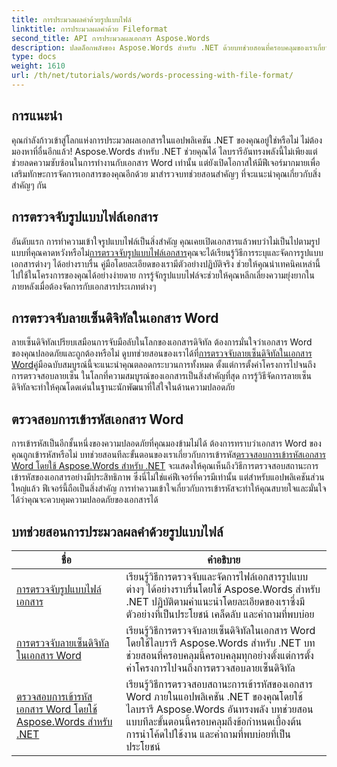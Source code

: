 ```yaml
---
title: การประมวลผลคำด้วยรูปแบบไฟล์
linktitle: การประมวลผลคำด้วย Fileformat
second_title: API การประมวลผลเอกสาร Aspose.Words
description: ปลดล็อกพลังของ Aspose.Words สำหรับ .NET ด้วยบทช่วยสอนที่ครอบคลุมของเราเกี่ยวกับการประมวลผลเอกสาร รวมถึงการตรวจจับรูปแบบไฟล์และลายเซ็นดิจิทัล
type: docs
weight: 1610
url: /th/net/tutorials/words/words-processing-with-file-format/
---
```

## การแนะนำ

คุณกำลังก้าวเข้าสู่โลกแห่งการประมวลผลเอกสารในแอปพลิเคชัน .NET ของคุณอยู่ใช่หรือไม่ ไม่ต้องมองหาที่อื่นอีกแล้ว! Aspose.Words สำหรับ .NET ช่วยคุณได้ ไลบรารีอันทรงพลังนี้ไม่เพียงแต่ช่วยลดความซับซ้อนในการทำงานกับเอกสาร Word เท่านั้น แต่ยังเปิดโอกาสให้มีฟีเจอร์มากมายเพื่อเสริมทักษะการจัดการเอกสารของคุณอีกด้วย มาสำรวจบทช่วยสอนสำคัญๆ ที่จะแนะนำคุณเกี่ยวกับสิ่งสำคัญๆ กัน

## การตรวจจับรูปแบบไฟล์เอกสาร

 อันดับแรก การทำความเข้าใจรูปแบบไฟล์เป็นสิ่งสำคัญ คุณเคยเปิดเอกสารแล้วพบว่าไม่เป็นไปตามรูปแบบที่คุณคาดหวังหรือไม่[การตรวจจับรูปแบบไฟล์เอกสาร](./document-file-format-detection/)คุณจะได้เรียนรู้วิธีการระบุและจัดการรูปแบบเอกสารต่างๆ ได้อย่างราบรื่น คู่มือโดยละเอียดของเรามีตัวอย่างปฏิบัติจริง ช่วยให้คุณนำเทคนิคเหล่านี้ไปใช้ในโครงการของคุณได้อย่างง่ายดาย การรู้จักรูปแบบไฟล์จะช่วยให้คุณหลีกเลี่ยงความยุ่งยากในภายหลังเมื่อต้องจัดการกับเอกสารประเภทต่างๆ 

## การตรวจจับลายเซ็นดิจิทัลในเอกสาร Word

 ลายเซ็นดิจิทัลเปรียบเสมือนการจับมือลับในโลกของเอกสารดิจิทัล ต้องการมั่นใจว่าเอกสาร Word ของคุณปลอดภัยและถูกต้องหรือไม่ ดูบทช่วยสอนของเราได้ที่[การตรวจจับลายเซ็นดิจิทัลในเอกสาร Word](./detecting-digital-signatures/)คู่มือฉบับสมบูรณ์นี้จะแนะนำคุณตลอดกระบวนการทั้งหมด ตั้งแต่การตั้งค่าโครงการไปจนถึงการตรวจสอบลายเซ็น ในโลกที่ความสมบูรณ์ของเอกสารเป็นสิ่งสำคัญที่สุด การรู้วิธีจัดการลายเซ็นดิจิทัลจะทำให้คุณโดดเด่นในฐานะนักพัฒนาที่ใส่ใจในด้านความปลอดภัย

## ตรวจสอบการเข้ารหัสเอกสาร Word

 การเข้ารหัสเป็นอีกชั้นหนึ่งของความปลอดภัยที่คุณมองข้ามไม่ได้ ต้องการทราบว่าเอกสาร Word ของคุณถูกเข้ารหัสหรือไม่ บทช่วยสอนทีละขั้นตอนของเราเกี่ยวกับการเข้ารหัส[ตรวจสอบการเข้ารหัสเอกสาร Word โดยใช้ Aspose.Words สำหรับ .NET](./verify-word-document-encryption/) จะแสดงให้คุณเห็นถึงวิธีการตรวจสอบสถานะการเข้ารหัสของเอกสารอย่างมีประสิทธิภาพ ซึ่งนี่ไม่ใช่แค่ฟีเจอร์ที่ควรมีเท่านั้น แต่สำหรับแอปพลิเคชันส่วนใหญ่แล้ว ฟีเจอร์นี้ถือเป็นสิ่งสำคัญ การทำความเข้าใจเกี่ยวกับการเข้ารหัสจะทำให้คุณสบายใจและมั่นใจได้ว่าคุณจะควบคุมความปลอดภัยของเอกสารได้

 ## บทช่วยสอนการประมวลผลคำด้วยรูปแบบไฟล์
| ชื่อ | คำอธิบาย |
| --- | --- |
| [การตรวจจับรูปแบบไฟล์เอกสาร](./document-file-format-detection/) | เรียนรู้วิธีการตรวจจับและจัดการไฟล์เอกสารรูปแบบต่างๆ ได้อย่างราบรื่นโดยใช้ Aspose.Words สำหรับ .NET ปฏิบัติตามคำแนะนำโดยละเอียดของเราซึ่งมีตัวอย่างที่เป็นประโยชน์ เคล็ดลับ และคำถามที่พบบ่อย |
| [การตรวจจับลายเซ็นดิจิทัลในเอกสาร Word](./detecting-digital-signatures/) | เรียนรู้วิธีการตรวจจับลายเซ็นดิจิทัลในเอกสาร Word โดยใช้ไลบรารี Aspose.Words สำหรับ .NET บทช่วยสอนที่ครอบคลุมนี้ครอบคลุมทุกอย่างตั้งแต่การตั้งค่าโครงการไปจนถึงการตรวจสอบลายเซ็นดิจิทัล |
| [ตรวจสอบการเข้ารหัสเอกสาร Word โดยใช้ Aspose.Words สำหรับ .NET](./verify-word-document-encryption/) | เรียนรู้วิธีการตรวจสอบสถานะการเข้ารหัสของเอกสาร Word ภายในแอปพลิเคชัน .NET ของคุณโดยใช้ไลบรารี Aspose.Words อันทรงพลัง บทช่วยสอนแบบทีละขั้นตอนนี้ครอบคลุมถึงข้อกำหนดเบื้องต้น การนำโค้ดไปใช้งาน และคำถามที่พบบ่อยที่เป็นประโยชน์ |